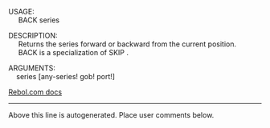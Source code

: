 USAGE:  
&nbsp;&nbsp;&nbsp;&nbsp;&nbsp;BACK&nbsp;series&nbsp;  
  
DESCRIPTION:  
&nbsp;&nbsp;&nbsp;&nbsp;&nbsp;Returns&nbsp;the&nbsp;series&nbsp;forward&nbsp;or&nbsp;backward&nbsp;from&nbsp;the&nbsp;current&nbsp;position.  
&nbsp;&nbsp;&nbsp;&nbsp;&nbsp;BACK&nbsp;is&nbsp;a&nbsp;specialization&nbsp;of&nbsp;SKIP&nbsp;.  
  
ARGUMENTS:  
&nbsp;&nbsp;&nbsp;&nbsp;series&nbsp;[any-series!&nbsp;gob!&nbsp;port!]  

[Rebol.com docs](http://www.rebol.com/r3/docs/functions/back.html)
___
Above this line is autogenerated. Place user comments below.